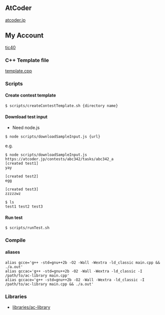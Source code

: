 ## AtCoder

[atcoder.jp](https://atcoder.jp/)

## My Account
[tic40](https://atcoder.jp/users/tic40)

### C++ Template file

[template.cpp](https://github.com/tic40/atcoder/blob/main/template.cpp)

### Scripts

#### Create contest template

`$ scripts/createContestTemplate.sh {directory name}`

#### Download test input

* Need node.js

`$ node scripts/downloadSampleInput.js {url}`

e.g.
```
$ node scripts/downloadSampleInput.js https://atcoder.jp/contests/abc342/tasks/abc342_a
[created test1]
yay

[created test2]
egg

[created test3]
zzzzzwz

$ ls
test1 test2 test3
```

#### Run test

`$ scripts/runTest.sh`

### Compile

#### aliases
```
alias gcce='g++ -std=gnu++2b -O2 -Wall -Wextra -ld_classic main.cpp && ./a.out'
alias gccac='g++ -std=gnu++2b -O2 -Wall -Wextra -ld_classic -I /path/to/ac-library main.cpp'
alias gccace='g++ -std=gnu++2b -O2 -Wall -Wextra -ld_classic -I /path/to/ac-library main.cpp && ./a.out'
```

### Libraries

- [libraries/ac-library](https://github.com/atcoder/ac-library)
